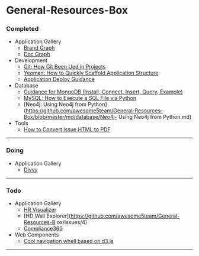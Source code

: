 # General-Resources-Box

### Completed

- Application Gallery
    - [Brand Graph](https://github.com/awesome5team/General-Resources-Box/issues/2)
    - [Doc Graph](https://github.com/awesome5team/General-Resources-Box/issues/3)
- Development
    - [Git: How Git Been Ued in Projects](https://github.com/awesome5team/General-Resources-Box/blob/master/md/development/guidance_how_git_been_used_in_projects.md)
    - [Yeoman: How to Quickly Scaffold Application Structure](https://github.com/awesome5team/General-Resources-Box/blob/master/md/development/yeoman_how_to_quickly_scaffold_application_structure.md)
    - [Application Deploy Guidance](https://github.com/awesome5team/General-Resources-Box/issues/17)
- Database
    - [Guidance for MongoDB (Install, Connect, Insert, Query, Example)](https://github.com/awesome5team/General-Resources-Box/issues/8)
    - [MySQL:  How to Execute a SQL File via Python](https://github.com/awesome5team/General-Resources-Box/issues/7)
    - [Neo4j: Using Neo4j from Python](https://github.com/awesome5team/General-Resources-Box/blob/master/md/database/Neo4j- Using Neo4j from Python.md)
- Tools
    - [How to Convert Issue HTML to PDF](https://github.com/awesome5team/General-Resources-Box/issues/18)

-----
### Doing

- Application Gallery
    - [Divvy](https://github.com/awesome5team/General-Resources-Box/issues/5)

-----
### Todo

- Application Gallery
    - [HR Visualizer](https://github.com/awesome5team/General-Resources-Box/issues/12)
    - [HD Wall Explorer](https://github.com/awesome5team/General-Resources-B
ox/issues/4)
    - [Compliance360](https://github.com/awesome5team/General-Resources-Box/issues/6)
- Web Components
    - [Cool navigation whell based on d3.js](https://github.com/awesome5team/General-Resources-Box/issues/14)

-----